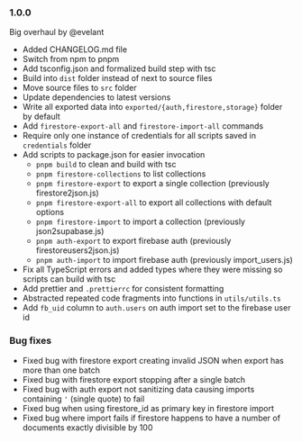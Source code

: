 ### 1.0.0

Big overhaul by @evelant

-   Added CHANGELOG.md file
-   Switch from npm to pnpm
-   Add tsconfig.json and formalized build step with tsc
-   Build into `dist` folder instead of next to source files
-   Move source files to `src` folder
-   Update dependencies to latest versions
-   Write all exported data into `exported/{auth,firestore,storage}` folder by default
-   Add `firestore-export-all` and `firestore-import-all` commands
-   Require only one instance of credentials for all scripts saved in `credentials` folder
-   Add scripts to package.json for easier invocation
    -   `pnpm build` to clean and build with tsc
    -   `pnpm firestore-collections` to list collections
    -   `pnpm firestore-export` to export a single collection (previously firestore2json.js)
    -   `pnpm firestore-export-all` to export all collections with default options
    -   `pnpm firestore-import` to import a collection (previously json2supabase.js)
    -   `pnpm auth-export` to export firebase auth (previously firestoreusers2json.js)
    -   `pnpm auth-import` to import firebase auth (previously import_users.js)
-   Fix all TypeScript errors and added types where they were missing so scripts can build with tsc
-   Add prettier and `.prettierrc` for consistent formatting
-   Abstracted repeated code fragments into functions in `utils/utils.ts`
-   Add `fb_uid` column to `auth.users` on auth import set to the firebase user id

### Bug fixes

-   Fixed bug with firestore export creating invalid JSON when export has more than one batch
-   Fixed bug with firestore export stopping after a single batch
-   Fixed bug with auth export not sanitizing data causing imports containing `'` (single quote) to fail
-   Fixed bug when using firestore_id as primary key in firestore import
-   Fixed bug where import fails if firestore happens to have a number of documents exactly divisible by 100
